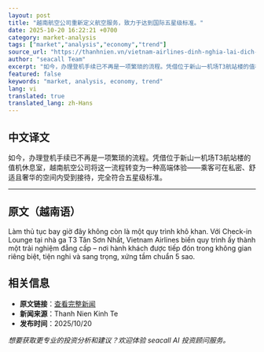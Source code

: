 ```yaml
---
layout: post
title: "越南航空公司重新定义航空服务，致力于达到国际五星级标准。"
date: 2025-10-20 16:22:21 +0700
category: market-analysis
tags: ["market","analysis","economy","trend"]
source_url: "https://thanhnien.vn/vietnam-airlines-dinh-nghia-lai-dich-vu-hang-khong-huong-toi-5-sao-quoc-te-185251020163251896.htm"
author: "seacall Team"
excerpt: "如今，办理登机手续已不再是一项繁琐的流程。凭借位于新山一机场T3航站楼的值机休息室，越南航空公司将这一流程转变为一种高端体验——乘客可在私密、舒适且奢华的空间内受到接待，完全符合五星级标准。..."
featured: false
keywords: "market, analysis, economy, trend"
lang: vi
translated: true
translated_lang: zh-Hans
---
```


## 中文译文

如今，办理登机手续已不再是一项繁琐的流程。凭借位于新山一机场T3航站楼的值机休息室，越南航空公司将这一流程转变为一种高端体验——乘客可在私密、舒适且奢华的空间内受到接待，完全符合五星级标准。

---

## 原文（越南语）

L&agrave;m thủ tục bay giờ đ&acirc;y kh&ocirc;ng c&ograve;n l&agrave; một quy tr&igrave;nh kh&ocirc; khan. Với Check-in Lounge tại nh&agrave; ga T3 T&acirc;n Sơn Nhất, Vietnam Airlines biến quy tr&igrave;nh ấy th&agrave;nh một trải nghiệm đẳng cấp &ndash; nơi h&agrave;nh kh&aacute;ch được tiếp đ&oacute;n trong kh&ocirc;ng gian ri&ecirc;ng biệt, tiện nghi v&agrave; sang trọng, xứng tầm chuẩn 5 sao.

## 相关信息

- **原文链接**：[查看完整新闻](https://thanhnien.vn/vietnam-airlines-dinh-nghia-lai-dich-vu-hang-khong-huong-toi-5-sao-quoc-te-185251020163251896.htm)
- **新闻来源**：Thanh Nien Kinh Te
- **发布时间**：2025/10/20

*想要获取更专业的投资分析和建议？欢迎体验 seacall AI 投资顾问服务。*